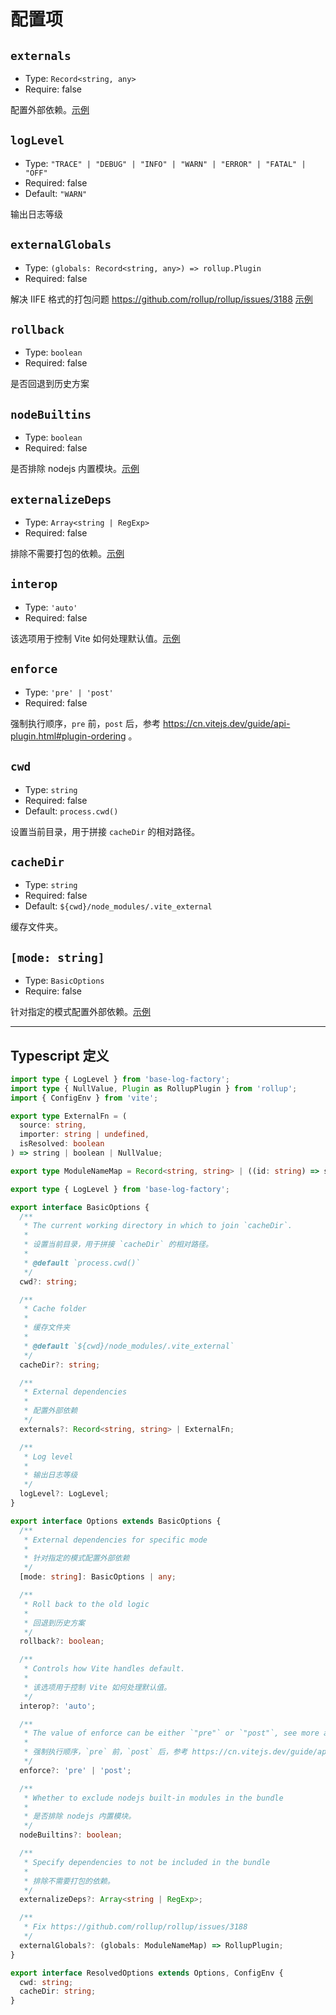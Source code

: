 # 配置项

## `externals`
* Type: `Record<string, any>`
* Require: false

配置外部依赖。[示例](/zh/plugins/vite-plugin-external/usage#基础使用)

## `logLevel`
* Type: `"TRACE" | "DEBUG" | "INFO" | "WARN" | "ERROR" | "FATAL" | "OFF"`
* Required: false
* Default: `"WARN"`

输出日志等级

## `externalGlobals`
* Type: `(globals: Record<string, any>) => rollup.Plugin`
* Required: false

解决 IIFE 格式的打包问题 https://github.com/rollup/rollup/issues/3188 [示例](/zh/plugins/vite-plugin-external/usage#解决-iife-格式的打包问题)

## `rollback`
* Type: `boolean`
* Required: false

是否回退到历史方案

## `nodeBuiltins`
* Type: `boolean`
* Required: false

是否排除 nodejs 内置模块。[示例](/zh/plugins/vite-plugin-external/usage#构建时仅排除依赖)

## `externalizeDeps`
* Type: `Array<string | RegExp>`
* Required: false

排除不需要打包的依赖。[示例](/zh/plugins/vite-plugin-external/usage#构建时仅排除依赖)

## `interop`
* Type: `'auto'`
* Required: false

该选项用于控制 Vite 如何处理默认值。[示例](/zh/plugins/vite-plugin-external/usage#调整打包策略)

## `enforce`
* Type: `'pre' | 'post'`
* Required: false

强制执行顺序，`pre` 前，`post` 后，参考 https://cn.vitejs.dev/guide/api-plugin.html#plugin-ordering 。

## `cwd`
* Type: `string`
* Required: false
* Default: `process.cwd()`

设置当前目录，用于拼接 `cacheDir` 的相对路径。

## `cacheDir`
* Type: `string`
* Required: false
* Default: `${cwd}/node_modules/.vite_external`

缓存文件夹。

## `[mode: string]`
* Type: `BasicOptions`
* Require: false

针对指定的模式配置外部依赖。[示例](/zh/plugins/vite-plugin-external/usage#多模式场景配置)

---

## Typescript 定义

```ts
import type { LogLevel } from 'base-log-factory';
import type { NullValue, Plugin as RollupPlugin } from 'rollup';
import { ConfigEnv } from 'vite';

export type ExternalFn = (
  source: string,
  importer: string | undefined,
  isResolved: boolean
) => string | boolean | NullValue;

export type ModuleNameMap = Record<string, string> | ((id: string) => string);

export type { LogLevel } from 'base-log-factory';

export interface BasicOptions {
  /**
   * The current working directory in which to join `cacheDir`.
   *
   * 设置当前目录，用于拼接 `cacheDir` 的相对路径。
   *
   * @default `process.cwd()`
   */
  cwd?: string;

  /**
   * Cache folder
   *
   * 缓存文件夹
   *
   * @default `${cwd}/node_modules/.vite_external`
   */
  cacheDir?: string;

  /**
   * External dependencies
   *
   * 配置外部依赖
   */
  externals?: Record<string, string> | ExternalFn;

  /**
   * Log level
   *
   * 输出日志等级
   */
  logLevel?: LogLevel;
}

export interface Options extends BasicOptions {
  /**
   * External dependencies for specific mode
   *
   * 针对指定的模式配置外部依赖
   */
  [mode: string]: BasicOptions | any;

  /**
   * Roll back to the old logic
   *
   * 回退到历史方案
   */
  rollback?: boolean;

  /**
   * Controls how Vite handles default.
   *
   * 该选项用于控制 Vite 如何处理默认值。
   */
  interop?: 'auto';

  /**
   * The value of enforce can be either `"pre"` or `"post"`, see more at https://vitejs.dev/guide/api-plugin.html#plugin-ordering.
   *
   * 强制执行顺序，`pre` 前，`post` 后，参考 https://cn.vitejs.dev/guide/api-plugin.html#plugin-ordering。
   */
  enforce?: 'pre' | 'post';

  /**
   * Whether to exclude nodejs built-in modules in the bundle
   *
   * 是否排除 nodejs 内置模块。
   */
  nodeBuiltins?: boolean;

  /**
   * Specify dependencies to not be included in the bundle
   *
   * 排除不需要打包的依赖。
   */
  externalizeDeps?: Array<string | RegExp>;

  /**
   * Fix https://github.com/rollup/rollup/issues/3188
   */
  externalGlobals?: (globals: ModuleNameMap) => RollupPlugin;
}

export interface ResolvedOptions extends Options, ConfigEnv {
  cwd: string;
  cacheDir: string;
}
```